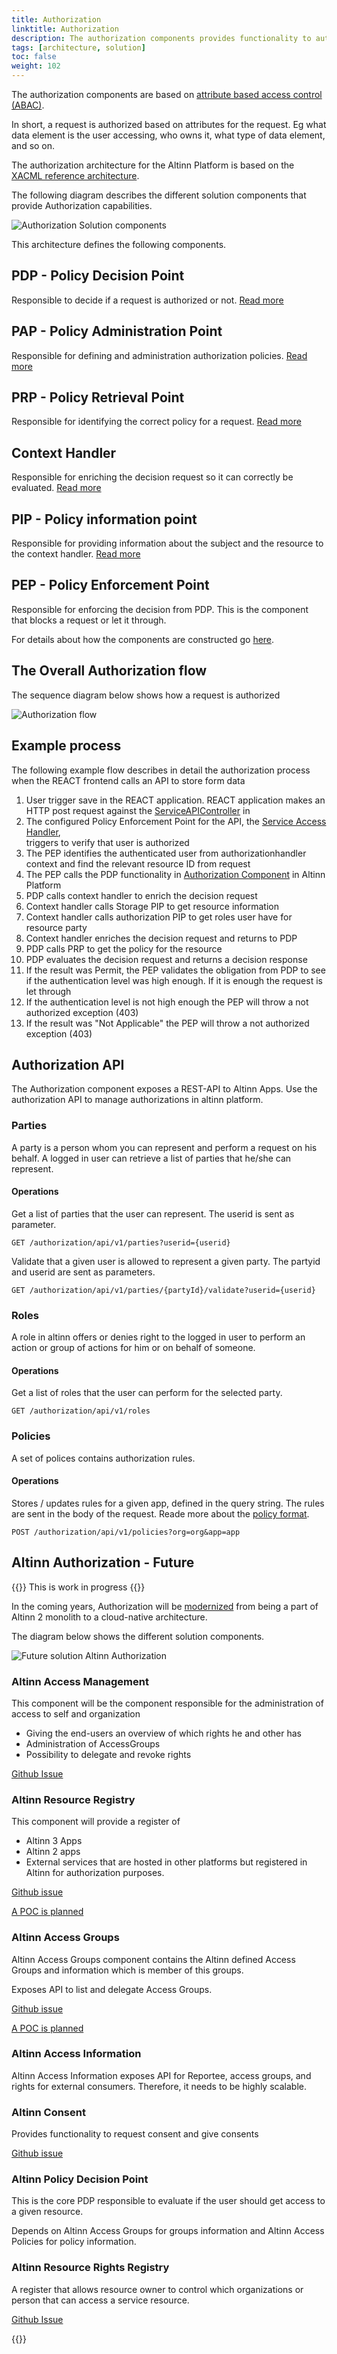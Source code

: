 ```yaml
---
title: Authorization
linktitle: Authorization
description: The authorization components provides functionality to authorize access to applications and components in Altinn Apps and Altinn Platform.
tags: [architecture, solution]
toc: false
weight: 102
---
```


The authorization components are based on [attribute based access control (ABAC)](https://en.wikipedia.org/wiki/Attribute-based_access_control).

In short, a request is authorized based on attributes for the request. Eg what data element is the user accessing, who owns it,
what type of data element, and so on.

The authorization architecture for the Altinn Platform is based on the [XACML reference architecture](https://en.wikipedia.org/wiki/XACML).

The following diagram describes the different solution components that provide Authorization capabilities.

![Authorization Solution components](authorization_solution_components.svg "Authorization solution components")

This architecture defines the following components.

## PDP - Policy Decision Point

Responsible to decide if a request is authorized or not. [Read more](pdp)

## PAP - Policy Administration Point

Responsible for defining and administration authorization policies. [Read more](pap)

## PRP - Policy Retrieval Point

Responsible for identifying the correct policy for a request. [Read more](prp)

## Context Handler

Responsible for enriching the decision request so it can correctly be evaluated. [Read more](contexthandler)

## PIP - Policy information point

Responsible for providing information about the subject and the resource to the context handler. [Read more](pip)

## PEP - Policy Enforcement Point

Responsible for enforcing the decision from PDP. This is the component that blocks a request or let it through.

For details about how the components are constructed go [here](../../../construction/altinn-platform/authorization/).

## The Overall Authorization flow

The sequence diagram below shows how a request is authorized

![Authorization flow](authorization_flow_app_platform.svg "Authorization flow")

## Example process

The following example flow describes in detail the authorization process when the REACT frontend calls an API to store form data

1. User trigger save in the REACT application. REACT application makes an HTTP post request against the 
[ServiceAPIController](https://github.com/Altinn/altinn-studio/blob/master/src/AltinnCore/Runtime/Controllers/ServiceAPIController.css) in 
2. The configured Policy Enforcement Point for the API, the [Service Access Handler](https://github.com/Altinn/altinn-studio/blob/master/src/AltinnCore/Runtime/Authorization/ServiceAccessHandler.cs),  
triggers to verify that user is authorized
3. The PEP identifies the authenticated user from authorizationhandler context and find the relevant resource ID from request
4. The PEP calls the PDP functionality in [Authorization Component](../) in Altinn Platform
5. PDP calls context handler to enrich the decision request
6. Context handler calls Storage PIP to get resource information
7. Context handler calls authorization PIP to get roles user have for resource party
8. Context handler enriches the decision request and returns to PDP
9. PDP calls PRP to get the policy for the resource
10. PDP evaluates the decision request and returns a decision response
11. If the result was Permit, the PEP validates the obligation from PDP to see if the authentication level was high enough.
If it is enough the request is let through
12. If the authentication level is not high enough the PEP will throw a not authorized exception (403)
13. If the result was "Not Applicable" the PEP will throw  a not authorized exception (403)

## Authorization API

The Authorization component exposes a REST-API to Altinn Apps.
Use the authorization API to manage authorizations in altinn platform.

### Parties

A party is a person whom  you can represent and perform a request on his behalf. A logged in user can retrieve a list of parties that he/she can represent.

#### Operations

Get a list of parties that the user can represent. The userid is sent as parameter.

```http
GET /authorization/api/v1/parties?userid={userid}
```

Validate that a given user is allowed to represent a given party. The partyid and userid are sent as parameters.

```http
GET /authorization/api/v1/parties/{partyId}/validate?userid={userid}
```

### Roles

A role in altinn offers or denies right to the logged in user to perform an action or group of actions for him or on behalf of someone.

#### Operations

Get a list of roles that the user can perform for the selected party.

```http
GET /authorization/api/v1/roles
```

### Policies

A set of polices contains authorization rules.

#### Operations

Stores / updates rules for a given app, defined in the query string.
The rules are sent in the body of the request. Reade more about the [policy format](prp).

```http
POST /authorization/api/v1/policies?org=org&app=app
```

## Altinn Authorization - Future

{{<notice warning>}}
This is work in progress
{{</notice>}}

In the coming years, Authorization will be [modernized](https://github.com/Altinn/altinn-authorization/issues/23) from being a part of Altinn 2 monolith to a cloud-native architecture.

The diagram below shows the different solution components.

![Future solution Altinn Authorization](authorization_solution_components_future.drawio.svg "Future solution Altinn Authorization")


### Altinn Access Management

This component will be the component responsible for the administration of access to self and organization

- Giving the end-users an overview of which rights he and other has	
- Administration of AccessGroups
- Possibility to delegate and revoke rights

[Github Issue](https://github.com/Altinn/altinn-authorization-admin/issues/27)

### Altinn Resource Registry

This component will provide a register of

- Altinn 3 Apps
- Altinn 2 apps
- External services that are hosted in other platforms but registered in Altinn for authorization purposes.

[Github issue](https://github.com/Altinn/altinn-authorization/issues/24)
  
[A POC is planned](https://github.com/Altinn/altinn-authorization/issues/26)

### Altinn Access Groups

Altinn Access Groups component contains the Altinn defined Access Groups and information which is member of this groups.

Exposes API to list and delegate Access Groups.

[Github issue](https://github.com/Altinn/altinn-authorization/issues/25)

[A POC is planned](https://github.com/Altinn/altinn-authorization/issues/28)

### Altinn Access Information

Altinn Access Information exposes API for Reportee, access groups, and rights for external consumers. Therefore, it needs to be highly scalable. 

### Altinn Consent

Provides functionality to request consent and give consents

[Github issue](https://github.com/Altinn/altinn-authorization/issues/22)

### Altinn Policy Decision Point

This is the core PDP responsible to evaluate if the user should get access to a given resource. 

Depends on Altinn Access Groups for groups information and Altinn Access Policies for policy information. 


### Altinn Resource Rights Registry

A register that allows resource owner to control which organizations or person that can access a service resource.

[Github Issue](https://github.com/Altinn/altinn-authorization/issues/53)


{{<children>}}

